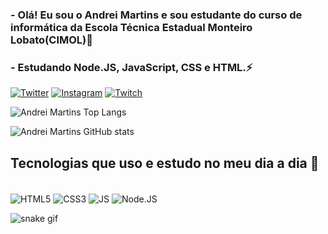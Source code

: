 ### - Olá! Eu sou o Andrei Martins e sou estudante do curso de informática da Escola Técnica Estadual Monteiro Lobato(CIMOL)🫰
### - Estudando Node.JS, JavaScript, CSS e HTML.⚡

[![Twitter](https://img.shields.io/badge/Twitter-1DA1F2?style=for-the-badge&logo=twitter&logoColor=white)](https://twitter.com/AndreiElia444)
[![Instagram](https://img.shields.io/badge/Instagram-E4405F?style=for-the-badge&logo=instagram&logoColor=white)](https://instagram.com/_andrei_coelho?igshid=ZDdkNTZiNTM=4)
[![Twitch](https://img.shields.io/badge/Twitch-9146FF?style=for-the-badge&logo=twitch&logoColor=white)](https://www.twitch.tv/andrei_emc)

![Andrei Martins Top Langs](https://github-readme-stats.vercel.app/api/top-langs/?username=AndreiMartinsCoelho&layout=compact&show_icons=true&theme=radical)

![Andrei Martins GitHub stats](https://github-readme-stats.vercel.app/api?username=AndreiMartinsCoelho&show_icons=true&theme=radical&layout=demo)

## Tecnologias que uso e estudo no meu dia a dia 🫰

<div style="display: inline block"><br/>
    <img align="center" alt=HTML5 src="https://img.shields.io/badge/HTML5-E34F26?style=for-the-badge&logo=html5&logoColor=white"/>
    <img align="center" alt=CSS3 src="https://img.shields.io/badge/CSS3-1572B6?style=for-the-badge&logo=css3&logoColor=white"/>
    <img align="center" alt=JS src="https://img.shields.io/badge/JavaScript-323330?style=for-the-badge&logo=javascript&logoColor=F7DF1E"/>
    <img align="center" alt=Node.JS src="https://img.shields.io/badge/Node.js-43853D?style=for-the-badge&logo=node.js&logoColor=white"/>
</div>

![snake gif](https://github.com/vinikrummenauer/vinikrummenauer/blob/output/github-contribution-grid-snake.svg)
